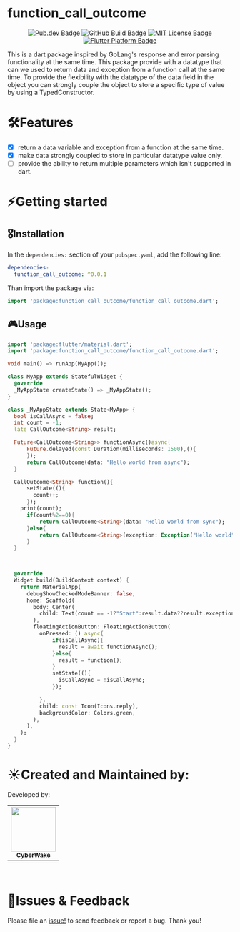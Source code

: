 <!-- 
This README describes the package. If you publish this package to pub.dev,
this README's contents appear on the landing page for your package.

For information about how to write a good package README, see the guide for
[writing package pages](https://dart.dev/guides/libraries/writing-package-pages). 

For general information about developing packages, see the Dart guide for
[creating packages](https://dart.dev/guides/libraries/create-library-packages)
and the Flutter guide for
[developing packages and plugins](https://flutter.dev/developing-packages). 
-->
# function_call_outcome
<p align="center">
	<a href="https://pub.dev/packages/flutter_call_outcome"><img src="https://img.shields.io/pub/v/flutter_call_outcome.svg" alt="Pub.dev Badge"></a>
	<a href="https://github.com/CyberWake/flutter_call_outcome/actions"><img src="https://github.com/CyberWake/flutter_call_outcome/workflows/build/badge.svg" alt="GitHub Build Badge"></a>
	<a href="https://opensource.org/licenses/MIT"><img src="https://img.shields.io/badge/license-MIT-purple.svg" alt="MIT License Badge"></a>
	<a href="https://github.com/EdsonBueno/focus_detector"><img src="https://img.shields.io/badge/platform-flutter-ff69b4.svg" alt="Flutter Platform Badge"></a>
</p>
This is a dart package inspired by GoLang's response and error parsing functionality at the same time.
This package provide with a datatype that can we used to return data and exception from a function call at the same time.
To provide the flexibility with the datatype of the data field in the object you can strongly couple the object to store a specific type of value by using a TypedConstructor.

# 🛠Features

- [x] return a data variable and exception from a function at the same time.
- [X] make data strongly coupled to store in particular datatype value only.
- [ ] provide the ability to return multiple parameters which isn't supported in dart.

# ⚡️Getting started

## 🎖Installation

In the `dependencies:` section of your `pubspec.yaml`, add the following line:

```yaml
dependencies:
  function_call_outcome: ^0.0.1
```

Than import the package via:
```dart
import 'package:function_call_outcome/function_call_outcome.dart';
```

## 🎮Usage

```dart
import 'package:flutter/material.dart';
import 'package:function_call_outcome/function_call_outcome.dart';

void main() => runApp(MyApp());

class MyApp extends StatefulWidget {
  @override
  _MyAppState createState() => _MyAppState();
}

class _MyAppState extends State<MyApp> {
  bool isCallAsync = false;
  int count = -1;
  late CallOutcome<String> result;

  Future<CallOutcome<String>> functionAsync()async{
      Future.delayed(const Duration(milliseconds: 1500),(){
      });
      return CallOutcome(data: "Hello world from async");
  }

  CallOutcome<String> function(){
      setState((){
        count++;
      });
    print(count);
      if(count%2==0){
          return CallOutcome<String>(data: "Hello world from sync");
      }else{
          return CallOutcome<String>(exception: Exception("Hello world"));
      }
  }



  @override
  Widget build(BuildContext context) {
    return MaterialApp(
      debugShowCheckedModeBanner: false,
      home: Scaffold(
        body: Center(
          child: Text(count == -1?"Start":result.data??result.exception.toString())
        ),
        floatingActionButton: FloatingActionButton(
          onPressed: () async{
              if(isCallAsync){
                result = await functionAsync();
              }else{
                result = function();
              }
              setState((){
                isCallAsync = !isCallAsync;
              });

          },
          child: const Icon(Icons.reply),
          backgroundColor: Colors.green,
        ),
      ),
    );
  }
}
```

# ☀️Created and Maintained by:
Developed by:

<table>
  <tr>
    <td align="center"><a href="https://github.com/CyberWake"><img src="https://avatars.githubusercontent.com/u/44184786?s=100" width="100px;" alt=""/><br /><sub><b>CyberWake</b></sub></a></td>
  </tr>
</table>
<br/>

# 🐛Issues & Feedback
Please file an [issue!](https://github.com/CyberWake/flutter_call_outcome/issues) to send feedback or report a bug. Thank you!